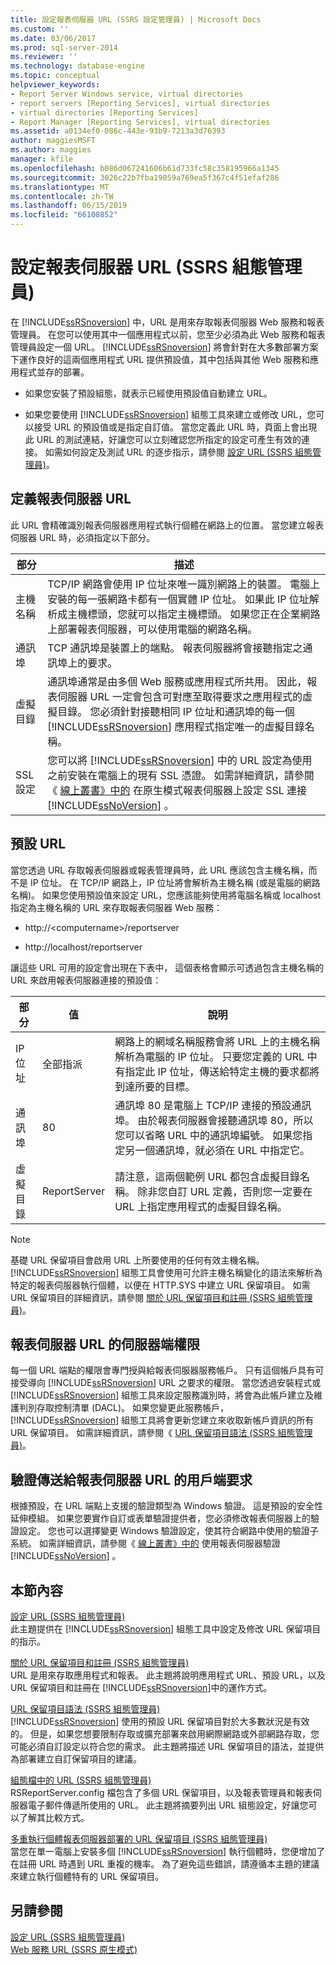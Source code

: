 ```yaml
---
title: 設定報表伺服器 URL (SSRS 設定管理員) | Microsoft Docs
ms.custom: ''
ms.date: 03/06/2017
ms.prod: sql-server-2014
ms.reviewer: ''
ms.technology: database-engine
ms.topic: conceptual
helpviewer_keywords:
- Report Server Windows service, virtual directories
- report servers [Reporting Services], virtual directories
- virtual directories [Reporting Services]
- Report Manager [Reporting Services], virtual directories
ms.assetid: a0134ef0-086c-443e-93b9-7213a3d76393
author: maggiesMSFT
ms.author: maggies
manager: kfile
ms.openlocfilehash: b086d067241606b61d733fc58c358195966a1345
ms.sourcegitcommit: 3026c22b7fba19059a769ea5f367c4f51efaf286
ms.translationtype: MT
ms.contentlocale: zh-TW
ms.lasthandoff: 06/15/2019
ms.locfileid: "66108852"
---
```

# <a name="configure-report-server-urls--ssrs-configuration-manager"></a>設定報表伺服器 URL (SSRS 組態管理員)
  在 [!INCLUDE[ssRSnoversion](../../includes/ssrsnoversion-md.md)] 中，URL 是用來存取報表伺服器 Web 服務和報表管理員。 在您可以使用其中一個應用程式以前，您至少必須為此 Web 服務和報表管理員設定一個 URL。 [!INCLUDE[ssRSnoversion](../../includes/ssrsnoversion-md.md)] 將會針對在大多數部署方案下運作良好的這兩個應用程式 URL 提供預設值，其中包括與其他 Web 服務和應用程式並存的部署。  
  
-   如果您安裝了預設組態，就表示已經使用預設值自動建立 URL。  
  
-   如果您要使用 [!INCLUDE[ssRSnoversion](../../includes/ssrsnoversion-md.md)] 組態工具來建立或修改 URL，您可以接受 URL 的預設值或是指定自訂值。 當您定義此 URL 時，頁面上會出現此 URL 的測試連結，好讓您可以立刻確認您所指定的設定可產生有效的連接。 如需如何設定及測試 URL 的逐步指示，請參閱 [設定 URL &#40;SSRS 組態管理員&#41;](configure-a-url-ssrs-configuration-manager.md)。  
  
## <a name="defining-a-report-server-url"></a>定義報表伺服器 URL  
 此 URL 會精確識別報表伺服器應用程式執行個體在網路上的位置。 當您建立報表伺服器 URL 時，必須指定以下部分。  
  
|部分|描述|  
|----------|-----------------|  
|主機名稱|TCP/IP 網路會使用 IP 位址來唯一識別網路上的裝置。 電腦上安裝的每一張網路卡都有一個實體 IP 位址。 如果此 IP 位址解析成主機標頭，您就可以指定主機標頭。 如果您正在企業網路上部署報表伺服器，可以使用電腦的網路名稱。|  
|通訊埠|TCP 通訊埠是裝置上的端點。 報表伺服器將會接聽指定之通訊埠上的要求。|  
|虛擬目錄|通訊埠通常是由多個 Web 服務或應用程式所共用。 因此，報表伺服器 URL 一定會包含可對應至取得要求之應用程式的虛擬目錄。 您必須針對接聽相同 IP 位址和通訊埠的每一個 [!INCLUDE[ssRSnoversion](../../includes/ssrsnoversion-md.md)] 應用程式指定唯一的虛擬目錄名稱。|  
|SSL 設定|您可以將 [!INCLUDE[ssRSnoversion](../../includes/ssrsnoversion-md.md)] 中的 URL 設定為使用之前安裝在電腦上的現有 SSL 憑證。 如需詳細資訊，請參閱《 [線上叢書》中的](../security/configure-ssl-connections-on-a-native-mode-report-server.md) 在原生模式報表伺服器上設定 SSL 連接 [!INCLUDE[ssNoVersion](../../includes/ssnoversion-md.md)] 。|  
  
## <a name="default-urls"></a>預設 URL  
 當您透過 URL 存取報表伺服器或報表管理員時，此 URL 應該包含主機名稱，而不是 IP 位址。 在 TCP/IP 網路上，IP 位址將會解析為主機名稱 (或是電腦的網路名稱)。 如果您使用預設值來設定 URL，您應該能夠使用將電腦名稱或 localhost 指定為主機名稱的 URL 來存取報表伺服器 Web 服務：  
  
-   http://\<computername>/reportserver  
  
-   http://localhost/reportserver  
  
 讓這些 URL 可用的設定會出現在下表中， 這個表格會顯示可透過包含主機名稱的 URL 來啟用報表伺服器連接的預設值：  
  
|部分|值|說明|  
|----------|-----------|-----------------|  
|IP 位址|全部指派|網路上的網域名稱服務會將 URL 上的主機名稱解析為電腦的 IP 位址。 只要您定義的 URL 中有指定此 IP 位址，傳送給特定主機的要求都將到達所要的目標。|  
|通訊埠|80|通訊埠 80 是電腦上 TCP/IP 連接的預設通訊埠。 由於報表伺服器會接聽通訊埠 80，所以您可以省略 URL 中的通訊埠編號。 如果您指定另一個通訊埠，就必須在 URL 中指定它。|  
|虛擬目錄|ReportServer|請注意，這兩個範例 URL 都包含虛擬目錄名稱。 除非您自訂 URL 定義，否則您一定要在 URL 上指定應用程式的虛擬目錄名稱。|  
  
> [!NOTE]  
>  基礎 URL 保留項目會啟用 URL 上所要使用的任何有效主機名稱。 [!INCLUDE[ssRSnoversion](../../includes/ssrsnoversion-md.md)] 組態工具會使用可允許主機名稱變化的語法來解析為特定的報表伺服器執行個體，以便在 HTTP.SYS 中建立 URL 保留項目。 如需 URL 保留項目的詳細資訊，請參閱 [關於 URL 保留項目和註冊 &#40;SSRS 組態管理員&#41;](about-url-reservations-and-registration-ssrs-configuration-manager.md)。  
  
## <a name="server-side-permissions-on-a-report-server-url"></a>報表伺服器 URL 的伺服器端權限  
 每一個 URL 端點的權限會專門授與給報表伺服器服務帳戶。 只有這個帳戶具有可接受導向 [!INCLUDE[ssRSnoversion](../../includes/ssrsnoversion-md.md)] URL 之要求的權限。 當您透過安裝程式或 [!INCLUDE[ssRSnoversion](../../includes/ssrsnoversion-md.md)] 組態工具來設定服務識別時，將會為此帳戶建立及維護判別存取控制清單 (DACL)。 如果您變更此服務帳戶， [!INCLUDE[ssRSnoversion](../../includes/ssrsnoversion-md.md)] 組態工具將會更新您建立來收取新帳戶資訊的所有 URL 保留項目。 如需詳細資訊，請參閱《 [URL 保留項目語法 &#40;SSRS 組態管理員&#41;](url-reservation-syntax-ssrs-configuration-manager.md)。  
  
## <a name="authenticating-client-requests-sent-to-a-report-server-url"></a>驗證傳送給報表伺服器 URL 的用戶端要求  
 根據預設，在 URL 端點上支援的驗證類型為 Windows 驗證。 這是預設的安全性延伸模組。 如果您要實作自訂或表單驗證提供者，您必須修改報表伺服器上的驗證設定。 您也可以選擇變更 Windows 驗證設定，使其符合網路中使用的驗證子系統。 如需詳細資訊，請參閱《 [線上叢書》中的](../security/authentication-with-the-report-server.md) 使用報表伺服器驗證 [!INCLUDE[ssNoVersion](../../includes/ssnoversion-md.md)] 。  
  
## <a name="in-this-section"></a>本節內容  
 [設定 URL &#40;SSRS 組態管理員&#41;](configure-a-url-ssrs-configuration-manager.md)  
 此主題提供在 [!INCLUDE[ssRSnoversion](../../includes/ssrsnoversion-md.md)] 組態工具中設定及修改 URL 保留項目的指示。  
  
 [關於 URL 保留項目和註冊 &#40;SSRS 組態管理員&#41;](about-url-reservations-and-registration-ssrs-configuration-manager.md)  
 URL 是用來存取應用程式和報表。 此主題將說明應用程式 URL、預設 URL，以及 URL 保留項目和註冊在 [!INCLUDE[ssRSnoversion](../../includes/ssrsnoversion-md.md)]中的運作方式。  
  
 [URL 保留項目語法 &#40;SSRS 組態管理員&#41;](url-reservation-syntax-ssrs-configuration-manager.md)  
 [!INCLUDE[ssRSnoversion](../../includes/ssrsnoversion-md.md)] 使用的預設 URL 保留項目對於大多數狀況是有效的。 但是，如果您想要限制存取或擴充部署來啟用網際網路或外部網路存取，您可能必須自訂設定以符合您的需求。 此主題將描述 URL 保留項目的語法，並提供為部署建立自訂保留項目的建議。  
  
 [組態檔中的 URL &#40;SSRS 組態管理員&#41;](urls-in-configuration-files-ssrs-configuration-manager.md)  
 RSReportServer.config 檔包含了多個 URL 保留項目，以及報表管理員和報表伺服器電子郵件傳遞所使用的 URL。 此主題將摘要列出 URL 組態設定，好讓您可以了解其比較方式。  
  
 [多重執行個體報表伺服器部署的 URL 保留項目 &#40;SSRS 組態管理員&#41;](url-reservations-for-multi-instance-report-server-deployments.md)  
 當您在單一電腦上安裝多個 [!INCLUDE[ssRSnoversion](../../includes/ssrsnoversion-md.md)] 執行個體時，您便增加了在註冊 URL 時遇到 URL 重複的機率。 為了避免這些錯誤，請遵循本主題的建議來建立執行個體特有的 URL 保留項目。  
  
## <a name="see-also"></a>另請參閱  
 [設定 URL &#40;SSRS 組態管理員&#41;](configure-a-url-ssrs-configuration-manager.md)   
 [Web 服務 URL &#40;SSRS 原生模式&#41;](../../sql-server/install/web-service-url-ssrs-native-mode.md)  
  
  
